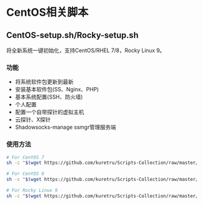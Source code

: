 # CentOS相关脚本

## CentOS-setup.sh/Rocky-setup.sh

将全新系统一键初始化，支持CentOS/RHEL 7/8，Rocky Linux 9。

### 功能

* 将系统软件包更新到最新
* 安装基本软件包(SS、Nginx、PHP)
* 基本系统配置(SSH、防火墙)
* 个人配置
* 配置一个自带探针的虚拟主机
* 云探针、X探针
* Shadowsocks-manage ssmgr管理服务端

### 使用方法

```bash
# For CentOS 7
sh -c "$(wget https://github.com/kuretru/Scripts-Collection/raw/master/CentOS/CentOS7-setup.sh -O -)"

# For CentOS 8
sh -c "$(wget https://github.com/kuretru/Scripts-Collection/raw/master/CentOS/CentOS8-setup.sh -O -)"

# For Rocky Linux 9
sh -c "$(wget https://github.com/kuretru/Scripts-Collection/raw/master/CentOS/Rocky9-setup.sh -O -)"
```

